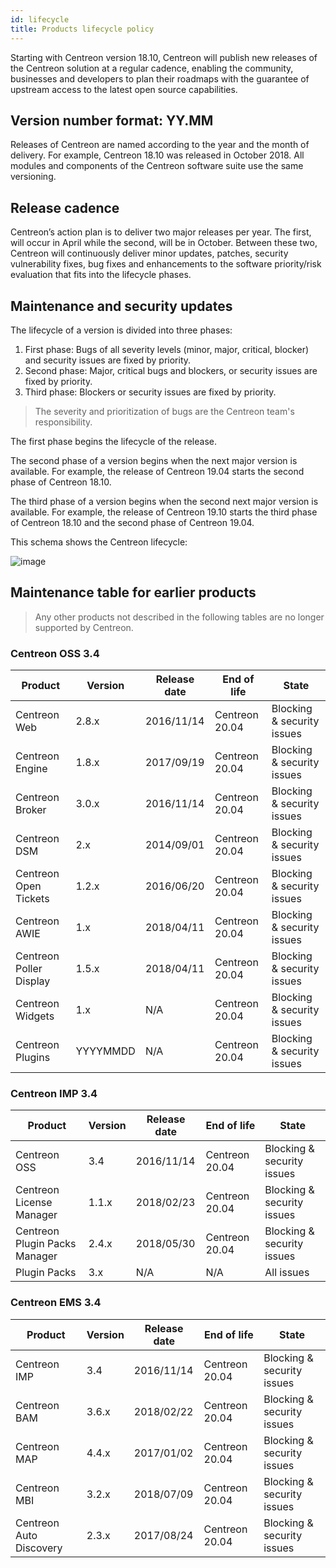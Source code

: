 ```yaml
---
id: lifecycle
title: Products lifecycle policy
---
```


Starting with Centreon version 18.10, Centreon will publish new releases of the
Centreon solution at a regular cadence, enabling the community, businesses and
developers to plan their roadmaps with the guarantee of upstream access to the
latest open source capabilities.

## Version number format: YY.MM

Releases of Centreon are named according to the year and the month of delivery.
For example, Centreon 18.10 was released in October 2018. All modules and
components of the Centreon software suite use the same versioning.

## Release cadence

Centreon’s action plan is to deliver two major releases per year. The first,
will occur in April while the second, will be in October. Between these two,
Centreon will continuously deliver minor updates, patches, security
vulnerability fixes, bug fixes and enhancements to the software priority/risk
evaluation that fits into the lifecycle phases.

## Maintenance and security updates

The lifecycle of a version is divided into three phases:

1.  First phase: Bugs of all severity levels (minor, major, critical, blocker)
    and security issues are fixed by priority.
2.  Second phase: Major, critical bugs and blockers, or security issues are
    fixed by priority.
3.  Third phase: Blockers or security issues are fixed by priority.

> The severity and prioritization of bugs are the Centreon team's responsibility.

The first phase begins the lifecycle of the release.

The second phase of a version begins when the next major version is available.
For example, the release of Centreon 19.04 starts the second phase of Centreon
18.10.

The third phase of a version begins when the second next major version is
available. For example, the release of Centreon 19.10 starts the third phase of
Centreon 18.10 and the second phase of Centreon 19.04.

This schema shows the Centreon lifecycle:

![image](assets/releases/lifecycle.png)

## Maintenance table for earlier products

> Any other products not described in the following tables are no longer supported
> by Centreon.

### Centreon OSS 3.4

| Product                 | Version  | Release date | End of life    | State                      |
| ----------------------- | -------- | ------------ | -------------- | -------------------------- |
| Centreon Web            | 2.8.x    | 2016/11/14   | Centreon 20.04 | Blocking & security issues |
| Centreon Engine         | 1.8.x    | 2017/09/19   | Centreon 20.04 | Blocking & security issues |
| Centreon Broker         | 3.0.x    | 2016/11/14   | Centreon 20.04 | Blocking & security issues |
| Centreon DSM            | 2.x      | 2014/09/01   | Centreon 20.04 | Blocking & security issues |
| Centreon Open Tickets   | 1.2.x    | 2016/06/20   | Centreon 20.04 | Blocking & security issues |
| Centreon AWIE           | 1.x      | 2018/04/11   | Centreon 20.04 | Blocking & security issues |
| Centreon Poller Display | 1.5.x    | 2018/04/11   | Centreon 20.04 | Blocking & security issues |
| Centreon Widgets        | 1.x      | N/A          | Centreon 20.04 | Blocking & security issues |
| Centreon Plugins        | YYYYMMDD | N/A          | Centreon 20.04 | Blocking & security issues |

### Centreon IMP 3.4

| Product                       | Version | Release date | End of life    | State                      |
| ----------------------------- | ------- | ------------ | -------------- | -------------------------- |
| Centreon OSS                  | 3.4     | 2016/11/14   | Centreon 20.04 | Blocking & security issues |
| Centreon License Manager      | 1.1.x   | 2018/02/23   | Centreon 20.04 | Blocking & security issues |
| Centreon Plugin Packs Manager | 2.4.x   | 2018/05/30   | Centreon 20.04 | Blocking & security issues |
| Plugin Packs                  | 3.x     | N/A          | N/A            | All issues                 |

### Centreon EMS 3.4

| Product                 | Version | Release date | End of life    | State                      |
| ----------------------- | ------- | ------------ | -------------- | -------------------------- |
| Centreon IMP            | 3.4     | 2016/11/14   | Centreon 20.04 | Blocking & security issues |
| Centreon BAM            | 3.6.x   | 2018/02/22   | Centreon 20.04 | Blocking & security issues |
| Centreon MAP            | 4.4.x   | 2017/01/02   | Centreon 20.04 | Blocking & security issues |
| Centreon MBI            | 3.2.x   | 2018/07/09   | Centreon 20.04 | Blocking & security issues |
| Centreon Auto Discovery | 2.3.x   | 2017/08/24   | Centreon 20.04 | Blocking & security issues |
